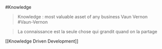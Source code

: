 #Knowledge
> Knowledge : most valuable asset of any business
> Vaun Vernon #Vaun-Vernon 

> La connaissance est la seule chose qui grandit quand on la partage

[[Knowledge Driven Development]]